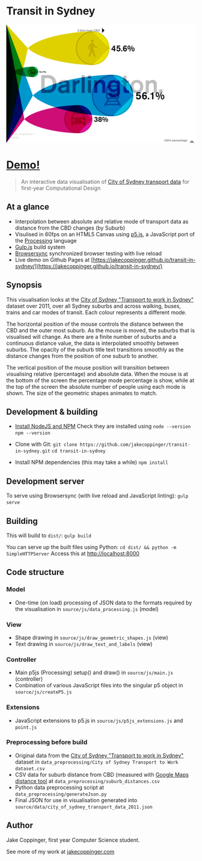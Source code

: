 Transit in Sydney
=================

[![Screenshot of darlington](https://raw.githubusercontent.com/jakecoppinger/transit-in-sydney/master/compressed_darlington_screenshot.png)](https://jakecoppinger.github.io/transit-in-sydney/)

# [Demo!](https://jakecoppinger.github.io/transit-in-sydney/)

> An interactive data visualisation of [City of Sydney transport data](http://profile.id.com.au/sydney/travel-to-work) for first-year Computational Design

At a glance
-----------
- Interpolation between absolute and relative mode of transport data as distance from the CBD changes (by Suburb)
- Visulised in 60fps on an HTML5 Canvas using [p5.js](p5js.org), a JavaScript port of the [Processing](https://processing.org/) language
- [Gulp.js](http://gulpjs.com/) build system
- [Browsersync](https://www.browsersync.io/) synchronized browser testing with live reload
- Live demo on Github Pages at [https://jakecoppinger.github.io/transit-in-sydney/](https://jakecoppinger.github.io/transit-in-sydney/)

Synopsis
---------------------
This visualisation looks at the [City of Sydney "Transport to work in Sydney"](http://profile.id.com.au/sydney/travel-to-work) dataset over 2011, over all Sydney suburbs and across walking, buses, trains  and car modes of transit. Each colour represents a different mode. 

The horizontal position of the mouse controls the distance between the CBD and the outer most suburb. As the mouse is moved, the suburbs that is visualised will change. As there are a finite number of suburbs and a continuous distance value, the data is interpolated smoothly between suburbs. The opacity of the suburb title text transitions smoothly as the distance changes from the position of one suburb to another.

The vertical position of the mouse position will transition between visualising relative (percentage) and absolute data. When the mouse is at the bottom of the screen the percentage mode percentage is show, while at the top of the screen the absolute number of people using each mode is shown. The size of the geometric shapes animates to match.

Development & building
----------------------
- [Install NodeJS and NPM](https://nodejs.org/en/)
Check they are installed using
`node --version`
`npm --version`

- Clone with Git:
```git clone https://github.com/jakecoppinger/transit-in-sydney.git```
```cd transit-in-sydney```

- Install NPM dependencies (this may take a while)
`npm install`

## Development server
To serve using Browsersync (with live reload and JavaScript linting):
`gulp serve`

## Building
This will build to `dist/`:
`gulp build`

You can serve up the built files using Python:
`cd dist/ && python -m SimpleHTTPServer`
Access this at [http://localhost:8000](http://localhost:8000)


Code structure
--------------
### Model
- One-time (on load) processing of JSON data to the formats required by the visualisation in `source/js/data_processing.js` (model)

### View
- Shape drawing in `source/js/draw_geometric_shapes.js` (view)
- Text drawing in `source/js/draw_text_and_labels` (view)

### Controller
- Main p5js (Processing) setup() and draw() in `source/js/main.js` (controller)
- Conbination of various JavaScript files into the singular p5 object in `source/js/createP5.js`

### Extensions
- JavaScript extensions to p5.js in `source/js/p5js_extensions.js` and `point.js`

### Preprocessing before build
- Original data from the [City of Sydney "Transport to work in Sydney"](http://profile.id.com.au/sydney/travel-to-work) dataset in `data_preprocessing/City of Sydney Transport to Work dataset.csv`
- CSV data for suburb distance from CBD (measured with [Google Maps distance tool](https://support.google.com/maps/answer/1628031?co=GENIE.Platform%3DDesktop&hl=en) at `data_preprocessing/suburb_distances.csv`
- Python data preprocessing script at `data_preprocessing/generateJson.py`
- Final JSON for use in visualisation generated into `source/data/city_of_sydney_transport_data_2011.json`


Author
------
Jake Coppinger, first year Computer Science student.

See more of my work at [jakecoppinger.com](http://www.jakecoppinger.com)
